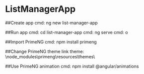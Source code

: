 # ListManagerApp

##Create app
cmd: ng new list-manager-app

##Run app
cmd: cd list-manager-app
cmd: ng serve
cmd: o

##Import PrimeNG
cmd: npm install primeng

##Change PrimeNG theme
link theme: \node_modules\primeng\resources\themes\

##Use PrimeNG animation
cmd: npm install @angular/animations